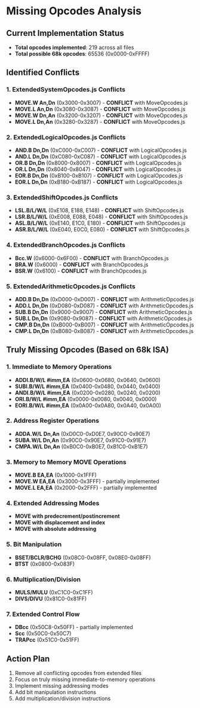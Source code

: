 # Missing Opcodes Analysis

## Current Implementation Status
- **Total opcodes implemented**: 219 across all files
- **Total possible 68k opcodes**: 65536 (0x0000-0xFFFF)

## Identified Conflicts

### 1. ExtendedSystemOpcodes.js Conflicts
- **MOVE.W An,Dn** (0x3000-0x3007) - **CONFLICT** with MoveOpcodes.js
- **MOVE.L An,Dn** (0x3080-0x3087) - **CONFLICT** with MoveOpcodes.js
- **MOVE.W Dn,An** (0x3200-0x3207) - **CONFLICT** with MoveOpcodes.js
- **MOVE.L Dn,An** (0x3280-0x3287) - **CONFLICT** with MoveOpcodes.js

### 2. ExtendedLogicalOpcodes.js Conflicts
- **AND.B Dn,Dn** (0xC000-0xC007) - **CONFLICT** with LogicalOpcodes.js
- **AND.L Dn,Dn** (0xC080-0xC087) - **CONFLICT** with LogicalOpcodes.js
- **OR.B Dn,Dn** (0x8000-0x8007) - **CONFLICT** with LogicalOpcodes.js
- **OR.L Dn,Dn** (0x8040-0x8047) - **CONFLICT** with LogicalOpcodes.js
- **EOR.B Dn,Dn** (0xB100-0xB107) - **CONFLICT** with LogicalOpcodes.js
- **EOR.L Dn,Dn** (0xB180-0xB187) - **CONFLICT** with LogicalOpcodes.js

### 3. ExtendedShiftOpcodes.js Conflicts
- **LSL.B/L/W/L** (0xE108, E188, E148) - **CONFLICT** with ShiftOpcodes.js
- **LSR.B/L/W/L** (0xE008, E088, E048) - **CONFLICT** with ShiftOpcodes.js
- **ASL.B/L/W/L** (0xE140, E1C0, E180) - **CONFLICT** with ShiftOpcodes.js
- **ASR.B/L/W/L** (0xE040, E0C0, E080) - **CONFLICT** with ShiftOpcodes.js

### 4. ExtendedBranchOpcodes.js Conflicts
- **Bcc.W** (0x6000-0x6F00) - **CONFLICT** with BranchOpcodes.js
- **BRA.W** (0x6000) - **CONFLICT** with BranchOpcodes.js
- **BSR.W** (0x6100) - **CONFLICT** with BranchOpcodes.js

### 5. ExtendedArithmeticOpcodes.js Conflicts
- **ADD.B Dn,Dn** (0xD000-0xD007) - **CONFLICT** with ArithmeticOpcodes.js
- **ADD.L Dn,Dn** (0xD080-0xD087) - **CONFLICT** with ArithmeticOpcodes.js
- **SUB.B Dn,Dn** (0x9000-0x9007) - **CONFLICT** with ArithmeticOpcodes.js
- **SUB.L Dn,Dn** (0x9080-0x9087) - **CONFLICT** with ArithmeticOpcodes.js
- **CMP.B Dn,Dn** (0xB000-0xB007) - **CONFLICT** with ArithmeticOpcodes.js
- **CMP.L Dn,Dn** (0xB080-0xB087) - **CONFLICT** with ArithmeticOpcodes.js

## Truly Missing Opcodes (Based on 68k ISA)

### 1. Immediate to Memory Operations
- **ADDI.B/W/L #imm,EA** (0x0600-0x0680, 0x0640, 0x0600)
- **SUBI.B/W/L #imm,EA** (0x0400-0x0480, 0x0440, 0x0400)
- **ANDI.B/W/L #imm,EA** (0x0200-0x0280, 0x0240, 0x0200)
- **ORI.B/W/L #imm,EA** (0x0000-0x0080, 0x0040, 0x0000)
- **EORI.B/W/L #imm,EA** (0x0A00-0x0A80, 0x0A40, 0x0A00)

### 2. Address Register Operations
- **ADDA.W/L Dn,An** (0xD0C0-0xD0E7, 0x90C0-0x90E7)
- **SUBA.W/L Dn,An** (0x90C0-0x90E7, 0x91C0-0x91E7)
- **CMPA.W/L Dn,An** (0xB0C0-0xB0E7, 0xB1C0-0xB1E7)

### 3. Memory to Memory MOVE Operations
- **MOVE.B EA,EA** (0x1000-0x1FFF)
- **MOVE.W EA,EA** (0x3000-0x3FFF) - partially implemented
- **MOVE.L EA,EA** (0x2000-0x2FFF) - partially implemented

### 4. Extended Addressing Modes
- **MOVE with predecrement/postincrement**
- **MOVE with displacement and index**
- **MOVE with absolute addressing**

### 5. Bit Manipulation
- **BSET/BCLR/BCHG** (0x08C0-0x08FF, 0x08E0-0x08FF)
- **BTST** (0x0800-0x083F)

### 6. Multiplication/Division
- **MULS/MULU** (0xC1C0-0xC1FF)
- **DIVS/DIVU** (0x81C0-0x81FF)

### 7. Extended Control Flow
- **DBcc** (0x50C8-0x50FF) - partially implemented
- **Scc** (0x50C0-0x50C7)
- **TRAPcc** (0x51C0-0x51FF)

## Action Plan
1. Remove all conflicting opcodes from extended files
2. Focus on truly missing immediate-to-memory operations
3. Implement missing addressing modes
4. Add bit manipulation instructions
5. Add multiplication/division instructions